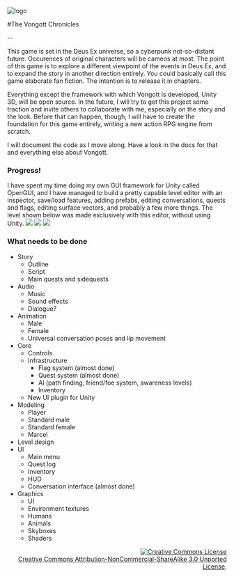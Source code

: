 ![logo](https://raw.github.com/mrzapp/vongott/master/vongott/Assets/Textures/UI/logo.png)

#The Vongott Chronicles

--

This game is set in the Deus Ex universe, so a cyberpunk not-so-distant future. Occurences of original characters will be cameos at most. The point of this game is to explore a different viewpoint of the events in Deus Ex, and to expand the story in another direction entirely. You could basically call this game elaborate fan fiction. The intention is to release it in chapters. 

Everything except the framework with which Vongott is developed, Unity 3D, will be open source. In the future, I will try to get this project some traction and invite others to collaborate with me, especially on the story and the look. Before that can happen, though, I will have to create the foundation for this game entirely, writing a new action RPG engine from scratch.

I will document the code as I move along. Have a look in the docs for that and everything else about Vongott.

### Progress!
I have spent my time doing my own GUI framework for Unity called OpenGUI, and I have managed to build a pretty capable level editor with an inspector, save/load features, adding prefabs, editing conversations, quests and flags, editing surface vectors, and probably a few more things. The level shown below was made exclusively with this editor, without using Unity.
<img src="https://raw.github.com/mrzapp/vongott/master/img/demo_level.png" />
<img src="https://raw.github.com/mrzapp/vongott/master/img/demo_convo.png" />
<img src="https://raw.github.com/mrzapp/vongott/master/img/demo_windows.png" />


### What needs to be done
- Story
	- Outline
	- Script
	- Main quests and sidequests
- Audio
	- Music
	- Sound effects
	- Dialogue?
- Animation
	- Male
	- Female
	- Universal conversation poses and lip movement
- Core
	- Controls
	- Infrastructure
		- Flag system (almost done)
		- Quest system (almost done)
		- AI (path finding, friend/foe system, awareness levels)
		- Inventory
	- New UI plugin for Unity
- Modeling
	- Player
	- Standard male
	- Standard female
	- Marcel
- Level design
- UI
	- Main menu 
	- Quest log
	- Inventory
	- HUD
	- Conversation interface (almost done)
- Graphics
	- UI
	- Environment textures
	- Humans
	- Animals
	- Skyboxes
	- Shaders

<p align=right>
  <a rel="license" href="http://creativecommons.org/licenses/by-nc-sa/3.0/deed.en_US"><img alt="Creative Commons License" style="border-width:0" src="http://i.creativecommons.org/l/by-nc-sa/3.0/88x31.png" /></a>
  <br />
  <a rel="license" href="http://creativecommons.org/licenses/by-nc-sa/3.0/deed.en_US">Creative Commons Attribution-NonCommercial-ShareAlike 3.0 Unported License</a>.
</p>
